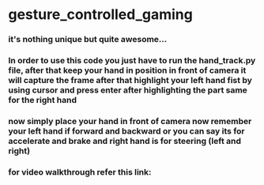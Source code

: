 # gesture_controlled_gaming

### it's nothing unique but quite awesome...   
### In order to use this code you just have to run the hand_track.py file, after that keep your hand in position in front of camera it will capture the frame after that highlight your left hand fist by using cursor and press enter after highlighting the part same for the right hand 

### now simply place your hand in front of camera now remember your left hand if forward and backward or you can say its for accelerate and brake  and right hand is for steering (left and right)   


### for video walkthrough refer this link:

